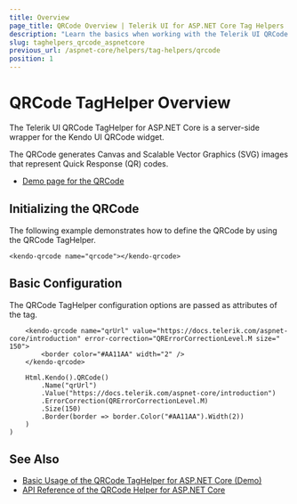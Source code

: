 ```yaml
---
title: Overview
page_title: QRCode Overview | Telerik UI for ASP.NET Core Tag Helpers
description: "Learn the basics when working with the Telerik UI QRCode TagHelper for ASP.NET Core (MVC 6 or ASP.NET Core MVC)."
slug: taghelpers_qrcode_aspnetcore
previous_url: /aspnet-core/helpers/tag-helpers/qrcode
position: 1
---
```


# QRCode TagHelper Overview

The Telerik UI QRCode TagHelper for ASP.NET Core is a server-side wrapper for the Kendo UI QRCode widget.

The QRCode generates Canvas and Scalable Vector Graphics (SVG) images that represent Quick Response (QR) codes.

* [Demo page for the QRCode](https://demos.telerik.com/aspnet-core/qrcode/tag-helper)

## Initializing the QRCode

The following example demonstrates how to define the QRCode by using the QRCode TagHelper.

    <kendo-qrcode name="qrcode"></kendo-qrcode>

## Basic Configuration

The QRCode TagHelper configuration options are passed as attributes of the tag.

```tagHelper
    <kendo-qrcode name="qrUrl" value="https://docs.telerik.com/aspnet-core/introduction" error-correction="QRErrorCorrectionLevel.M size=" 150">
        <border color="#AA11AA" width="2" />
    </kendo-qrcode>
```
```cshtml
    Html.Kendo().QRCode()
        .Name("qrUrl")
        .Value("https://docs.telerik.com/aspnet-core/introduction")
        .ErrorCorrection(QRErrorCorrectionLevel.M)
        .Size(150)
        .Border(border => border.Color("#AA11AA").Width(2))
    )
)
```

## See Also

* [Basic Usage of the QRCode TagHelper for ASP.NET Core (Demo)](https://demos.telerik.com/aspnet-core/qrcode/tag-helper)
* [API Reference of the QRCode Helper for ASP.NET Core](/api/qrcode)
